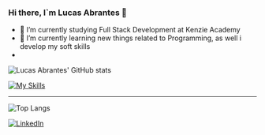 ### Hi there, I`m Lucas Abrantes 👋

-   🔭 I’m currently studying Full Stack Development at Kenzie Academy
-   🌱 I’m currently learning new things related to Programming, as well i develop my soft skills
- 

![Lucas Abrantes' GitHub stats](https://github-readme-stats.vercel.app/api?username=lucasvabrantes&show_icons=true&theme=graywhite)

[![My Skills](https://skillicons.dev/icons?i=js,typescript,react,html,css,next)](https://skillicons.dev)



<hr>

![Top Langs](https://github-readme-stats.vercel.app/api/top-langs/?username=lucasvabrantes&hide_progress=false)


[![LinkedIn](https://img.shields.io/badge/LinkedIn-0077B5?style=for-the-badge&logo=linkedin&logoColor=white)](https://www.linkedin.com/in/lucas-abrantes-8b8687150/)

